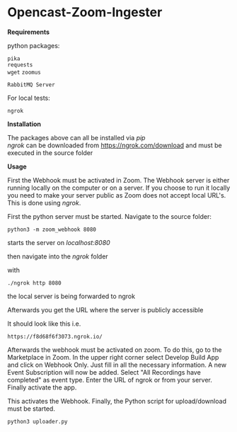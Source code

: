 Opencast-Zoom-Ingester
=============

**Requirements**

python packages:

`pika`  
`requests`  
`wget`
`zoomus`

`RabbitMQ Server`

For local tests:

`ngrok`

**Installation**

The packages above can all be installed via *pip*   
*ngrok* can be downloaded from https://ngrok.com/download and must be executed in the source folder

**Usage**

First the Webhook must be activated in Zoom. The Webhook server is either running 
locally on the computer or on a server. If you choose to run it locally you need to make your server public as Zoom does
not accept local URL's. This is done using *ngrok*.

First the python server must be started. Navigate to the source folder:

`python3 -m zoom_webhook 8080`

starts the server on *localhost:8080*

then navigate into the *ngrok* folder

with

`./ngrok http 8080`

the local server is being forwarded to ngrok

Afterwards you get the URL where the server is publicly accessible

It should look like this i.e.

`https://f8d68f6f3073.ngrok.io/`

Afterwards the webhook must be activated on zoom. To do this, go to the Marketplace in Zoom. In the upper right corner select Develop Build App and click on Webhook Only. Just fill in all the necessary information.
A new Event Subscription will now be added. Select "All Recordings have completed" as event type. Enter the URL of ngrok or from your server. Finally activate the app.
 
This activates the Webhook. Finally, the Python script for upload/download must be started.
 
 `python3 uploader.py `
 